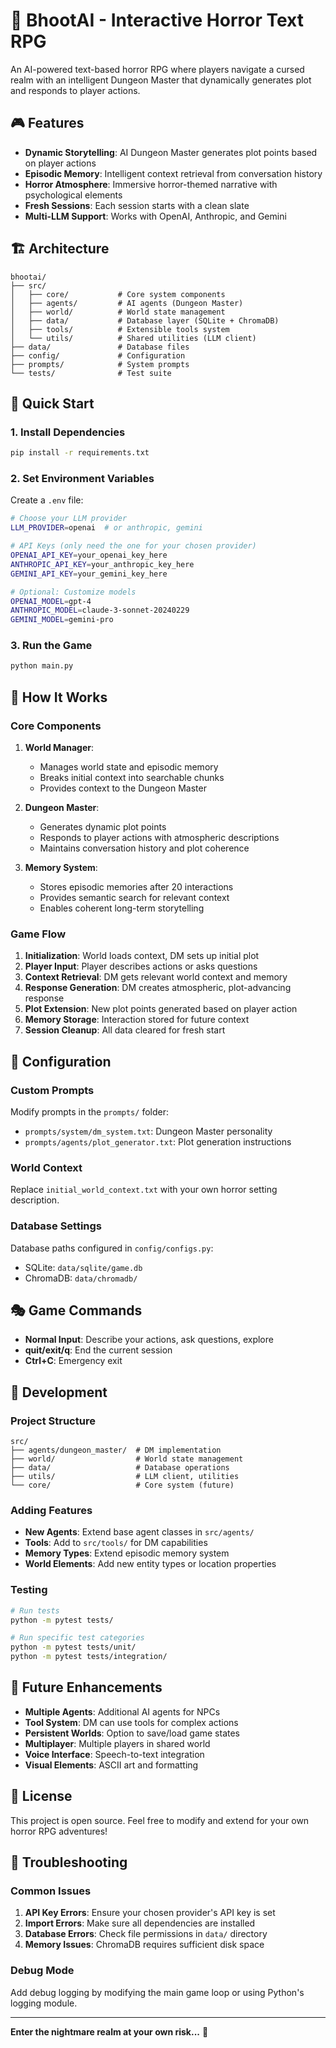 # 🌙 BhootAI - Interactive Horror Text RPG

An AI-powered text-based horror RPG where players navigate a cursed realm with an intelligent Dungeon Master that dynamically generates plot and responds to player actions.

## 🎮 Features

- **Dynamic Storytelling**: AI Dungeon Master generates plot points based on player actions
- **Episodic Memory**: Intelligent context retrieval from conversation history
- **Horror Atmosphere**: Immersive horror-themed narrative with psychological elements
- **Fresh Sessions**: Each session starts with a clean slate
- **Multi-LLM Support**: Works with OpenAI, Anthropic, and Gemini

## 🏗️ Architecture

```
bhootai/
├── src/
│   ├── core/           # Core system components
│   ├── agents/         # AI agents (Dungeon Master)
│   ├── world/          # World state management
│   ├── data/           # Database layer (SQLite + ChromaDB)
│   ├── tools/          # Extensible tools system
│   └── utils/          # Shared utilities (LLM client)
├── data/               # Database files
├── config/             # Configuration
├── prompts/            # System prompts
└── tests/              # Test suite
```

## 🚀 Quick Start

### 1. Install Dependencies
```bash
pip install -r requirements.txt
```

### 2. Set Environment Variables
Create a `.env` file:
```bash
# Choose your LLM provider
LLM_PROVIDER=openai  # or anthropic, gemini

# API Keys (only need the one for your chosen provider)
OPENAI_API_KEY=your_openai_key_here
ANTHROPIC_API_KEY=your_anthropic_key_here
GEMINI_API_KEY=your_gemini_key_here

# Optional: Customize models
OPENAI_MODEL=gpt-4
ANTHROPIC_MODEL=claude-3-sonnet-20240229
GEMINI_MODEL=gemini-pro
```

### 3. Run the Game
```bash
python main.py
```

## 🎯 How It Works

### Core Components

1. **World Manager**: 
   - Manages world state and episodic memory
   - Breaks initial context into searchable chunks
   - Provides context to the Dungeon Master

2. **Dungeon Master**:
   - Generates dynamic plot points
   - Responds to player actions with atmospheric descriptions
   - Maintains conversation history and plot coherence

3. **Memory System**:
   - Stores episodic memories after 20 interactions
   - Provides semantic search for relevant context
   - Enables coherent long-term storytelling

### Game Flow

1. **Initialization**: World loads context, DM sets up initial plot
2. **Player Input**: Player describes actions or asks questions
3. **Context Retrieval**: DM gets relevant world context and memory
4. **Response Generation**: DM creates atmospheric, plot-advancing response
5. **Plot Extension**: New plot points generated based on player action
6. **Memory Storage**: Interaction stored for future context
7. **Session Cleanup**: All data cleared for fresh start

## 🔧 Configuration

### Custom Prompts
Modify prompts in the `prompts/` folder:
- `prompts/system/dm_system.txt`: Dungeon Master personality
- `prompts/agents/plot_generator.txt`: Plot generation instructions

### World Context
Replace `initial_world_context.txt` with your own horror setting description.

### Database Settings
Database paths configured in `config/configs.py`:
- SQLite: `data/sqlite/game.db`
- ChromaDB: `data/chromadb/`

## 🎭 Game Commands

- **Normal Input**: Describe your actions, ask questions, explore
- **quit/exit/q**: End the current session
- **Ctrl+C**: Emergency exit

## 🧪 Development

### Project Structure
```
src/
├── agents/dungeon_master/  # DM implementation
├── world/                  # World state management
├── data/                   # Database operations
├── utils/                  # LLM client, utilities
└── core/                   # Core system (future)
```

### Adding Features
- **New Agents**: Extend base agent classes in `src/agents/`
- **Tools**: Add to `src/tools/` for DM capabilities
- **Memory Types**: Extend episodic memory system
- **World Elements**: Add new entity types or location properties

### Testing
```bash
# Run tests
python -m pytest tests/

# Run specific test categories
python -m pytest tests/unit/
python -m pytest tests/integration/
```

## 🔮 Future Enhancements

- **Multiple Agents**: Additional AI agents for NPCs
- **Tool System**: DM can use tools for complex actions
- **Persistent Worlds**: Option to save/load game states
- **Multiplayer**: Multiple players in shared world
- **Voice Interface**: Speech-to-text integration
- **Visual Elements**: ASCII art and formatting

## 📝 License

This project is open source. Feel free to modify and extend for your own horror RPG adventures!

## 🐛 Troubleshooting

### Common Issues

1. **API Key Errors**: Ensure your chosen provider's API key is set
2. **Import Errors**: Make sure all dependencies are installed
3. **Database Errors**: Check file permissions in `data/` directory
4. **Memory Issues**: ChromaDB requires sufficient disk space

### Debug Mode
Add debug logging by modifying the main game loop or using Python's logging module.

---

**Enter the nightmare realm at your own risk...** 🌙 